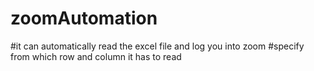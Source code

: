 # zoomAutomation
#it can automatically read the excel file and log you into zoom 
#specify from which row and column it has to read 
